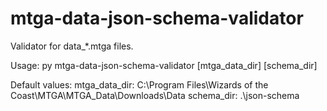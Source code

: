 # mtga-data-json-schema-validator
 Validator for data_*.mtga files.

Usage: py mtga-data-json-schema-validator [mtga_data_dir] [schema_dir]

Default values: 
  mtga_data_dir: C:\Program Files\Wizards of the Coast\MTGA\MTGA_Data\Downloads\Data
  schema_dir: .\json-schema
  
